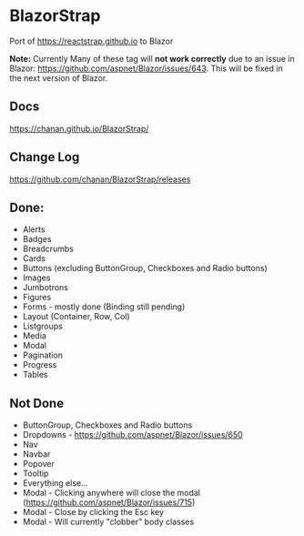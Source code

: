 # BlazorStrap

Port of https://reactstrap.github.io to Blazor

**Note:** Currently Many of these tag will **not work correctly** due to an issue in Blazor: https://github.com/aspnet/Blazor/issues/643. This will be fixed in the next version of Blazor.

## Docs
https://chanan.github.io/BlazorStrap/

## Change Log
https://github.com/chanan/BlazorStrap/releases

## Done:
 * Alerts
 * Badges
 * Breadcrumbs
 * Cards
 * Buttons (excluding ButtonGroup, Checkboxes and Radio buttons)
 * Images
 * Jumbotrons
 * Figures
 * Forms - mostly done (Binding still pending)
 * Layout (Container, Row, Col)
 * Listgroups
 * Media
 * Modal
 * Pagination
 * Progress
 * Tables

## Not Done

* ButtonGroup, Checkboxes and Radio buttons
* Dropdowns - https://github.com/aspnet/Blazor/issues/650
* Nav
* Navbar
* Popover
* Tooltip
* Everything else...
* Modal - Clicking anywhere will close the modal (https://github.com/aspnet/Blazor/issues/715)
* Modal - Close by clicking the Esc key
* Modal - Will currently "clobber" body classes